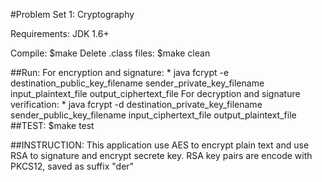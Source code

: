 #Problem Set 1: Cryptography

Requirements: JDK 1.6+

Compile: $make
Delete .class files: $make clean

##Run: 
   For encryption and signature: 
     * java fcrypt -e destination_public_key_filename sender_private_key_filename input_plaintext_file output_ciphertext_file
   For decryption and signature verification:
     * java fcrypt -d destination_private_key_filename sender_public_key_filename input_ciphertext_file output_plaintext_file
##TEST:
  $make test

##INSTRUCTION:
  This application use AES to encrypt plain text and use RSA to signature and encrypt secrete key. 
  RSA key  pairs are encode with PKCS12, saved as suffix "der"





